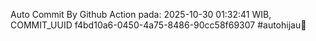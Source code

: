 Auto Commit By Github Action pada: 2025-10-30 01:32:41 WIB, COMMIT_UUID f4bd10a6-0450-4a75-8486-90cc58f69307 #autohijau🗿
